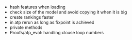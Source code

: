- hash features when loading
- check size of the model and avoid copying it when it is big
- create rankings faster
- in atp rerun as long as fixpoint is achieved
- private methods
- Proofs/atp_eval: handling clouse loop numbers
